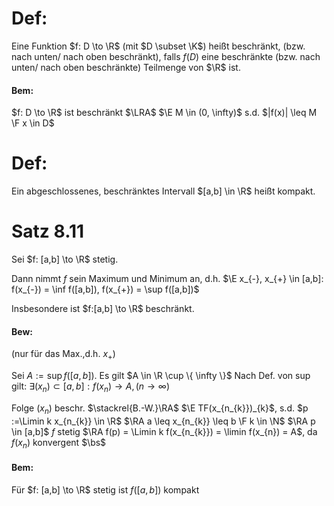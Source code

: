 # Def:
Eine Funktion $f: D \to \R$ (mit $D \subset \K$)
heißt beschränkt, (bzw. nach unten/ nach oben beschränkt), falls $f(D)$ eine beschränkte (bzw. nach unten/ nach oben beschränkte) Teilmenge von $\R$ ist.

#### Bem:
$f: D \to \R$ ist beschränkt $\LRA$ $\E M \in (0, \infty)$ s.d. $|f(x)| \leq M \F x \in D$

# Def:
Ein abgeschlossenes, beschränktes Intervall $[a,b] \in \R$ heißt kompakt.

# Satz 8.11
Sei $f: [a,b] \to \R$ stetig.

Dann nimmt $f$ sein Maximum und Minimum an, d.h. 
$\E x_{-}, x_{+} \in [a,b]: f(x_{-}) = \inf f([a,b]), f(x_{+}) = \sup f([a,b])$

Insbesondere ist $f:[a,b] \to \R$ beschränkt.

#### Bew: 
(nur für das Max.,d.h. $x_{+}$)

Sei $A := \sup f([a,b])$. Es gilt $A \in \R \cup \{ \infty \}$
Nach Def. von sup gilt: $\exists (x_{n})\subset [a,b]: f(x_{n}) \to A, (n \to \infty)$

Folge $(x_{n})$ beschr. $\stackrel{B.-W.}\RA$ $\E TF(x_{n_{k}})_{k}$, s.d.
$p :=\Limin k x_{n_{k}} \in \R$
$\RA a \leq x_{n_{k}} \leq b \F k \in \N$
$\RA p \in [a,b]$
$f$ stetig $\RA f(p) = \Limin k f(x_{n_{k}}) = \limin f(x_{n}) = A$, da $f(x_{n})$ konvergent
$\bs$

#### Bem:
Für $f: [a,b] \to \R$ stetig ist $f([a,b])$ kompakt

